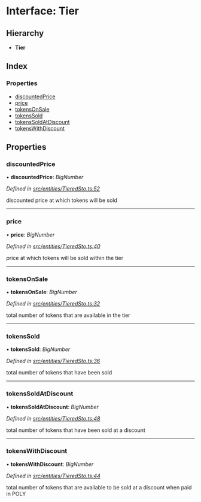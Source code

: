 # Interface: Tier

## Hierarchy

* **Tier**

## Index

### Properties

* [discountedPrice](entities.tier.md#discountedprice)
* [price](entities.tier.md#price)
* [tokensOnSale](entities.tier.md#tokensonsale)
* [tokensSold](entities.tier.md#tokenssold)
* [tokensSoldAtDiscount](entities.tier.md#tokenssoldatdiscount)
* [tokensWithDiscount](entities.tier.md#tokenswithdiscount)

## Properties

###  discountedPrice

• **discountedPrice**: *BigNumber*

*Defined in [src/entities/TieredSto.ts:52](https://github.com/PolymathNetwork/polymath-sdk/blob/ce52226/src/entities/TieredSto.ts#L52)*

discounted price at which tokens will be sold

___

###  price

• **price**: *BigNumber*

*Defined in [src/entities/TieredSto.ts:40](https://github.com/PolymathNetwork/polymath-sdk/blob/ce52226/src/entities/TieredSto.ts#L40)*

price at which tokens will be sold within the tier

___

###  tokensOnSale

• **tokensOnSale**: *BigNumber*

*Defined in [src/entities/TieredSto.ts:32](https://github.com/PolymathNetwork/polymath-sdk/blob/ce52226/src/entities/TieredSto.ts#L32)*

total number of tokens that are available in the tier

___

###  tokensSold

• **tokensSold**: *BigNumber*

*Defined in [src/entities/TieredSto.ts:36](https://github.com/PolymathNetwork/polymath-sdk/blob/ce52226/src/entities/TieredSto.ts#L36)*

total number of tokens that have been sold

___

###  tokensSoldAtDiscount

• **tokensSoldAtDiscount**: *BigNumber*

*Defined in [src/entities/TieredSto.ts:48](https://github.com/PolymathNetwork/polymath-sdk/blob/ce52226/src/entities/TieredSto.ts#L48)*

total number of tokens that have been sold at a discount

___

###  tokensWithDiscount

• **tokensWithDiscount**: *BigNumber*

*Defined in [src/entities/TieredSto.ts:44](https://github.com/PolymathNetwork/polymath-sdk/blob/ce52226/src/entities/TieredSto.ts#L44)*

total number of tokens that are available to be sold at a discount when paid in POLY
